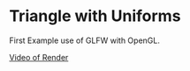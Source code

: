 # Triangle with Uniforms

First Example use of GLFW with OpenGL.

[Video of Render](<Screencast from 2024-03-14 16-26-26.webm>)
